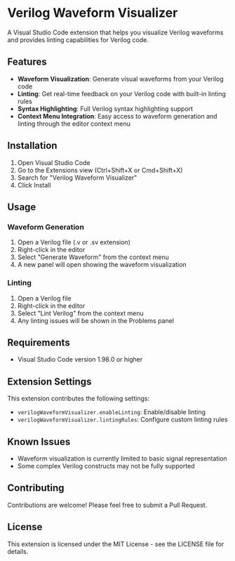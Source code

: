 # Verilog Waveform Visualizer

A Visual Studio Code extension that helps you visualize Verilog waveforms and provides linting capabilities for Verilog code.

## Features

- **Waveform Visualization**: Generate visual waveforms from your Verilog code
- **Linting**: Get real-time feedback on your Verilog code with built-in linting rules
- **Syntax Highlighting**: Full Verilog syntax highlighting support
- **Context Menu Integration**: Easy access to waveform generation and linting through the editor context menu

## Installation

1. Open Visual Studio Code
2. Go to the Extensions view (Ctrl+Shift+X or Cmd+Shift+X)
3. Search for "Verilog Waveform Visualizer"
4. Click Install

## Usage

### Waveform Generation

1. Open a Verilog file (.v or .sv extension)
2. Right-click in the editor
3. Select "Generate Waveform" from the context menu
4. A new panel will open showing the waveform visualization

### Linting

1. Open a Verilog file
2. Right-click in the editor
3. Select "Lint Verilog" from the context menu
4. Any linting issues will be shown in the Problems panel

## Requirements

- Visual Studio Code version 1.98.0 or higher

## Extension Settings

This extension contributes the following settings:

* `verilogWaveformVisualizer.enableLinting`: Enable/disable linting
* `verilogWaveformVisualizer.lintingRules`: Configure custom linting rules

## Known Issues

- Waveform visualization is currently limited to basic signal representation
- Some complex Verilog constructs may not be fully supported

## Contributing

Contributions are welcome! Please feel free to submit a Pull Request.

## License

This extension is licensed under the MIT License - see the LICENSE file for details.
